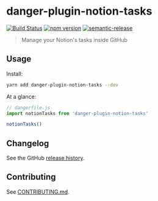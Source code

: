# danger-plugin-notion-tasks

[![Build Status](https://travis-ci.org/dgopsq/danger-plugin-notion-tasks.svg?branch=master)](https://travis-ci.org/dgopsq/danger-plugin-notion-tasks)
[![npm version](https://badge.fury.io/js/danger-plugin-notion-tasks.svg)](https://badge.fury.io/js/danger-plugin-notion-tasks)
[![semantic-release](https://img.shields.io/badge/%20%20%F0%9F%93%A6%F0%9F%9A%80-semantic--release-e10079.svg)](https://github.com/semantic-release/semantic-release)

> Manage your Notion&#39;s tasks inside GitHub

## Usage

Install:

```sh
yarn add danger-plugin-notion-tasks --dev
```

At a glance:

```js
// dangerfile.js
import notionTasks from 'danger-plugin-notion-tasks'

notionTasks()
```
## Changelog

See the GitHub [release history](https://github.com/dgopsq/danger-plugin-notion-tasks/releases).

## Contributing

See [CONTRIBUTING.md](CONTRIBUTING.md).

